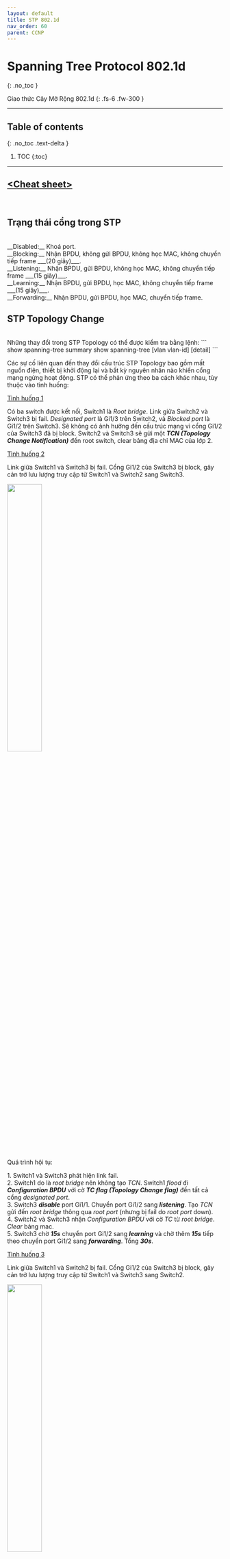 ```yaml
---
layout: default
title: STP 802.1d
nav_order: 60
parent: CCNP
---
```


# Spanning Tree Protocol 802.1d
{: .no_toc }

Giao thức Cây Mở Rộng 802.1d
{: .fs-6 .fw-300 }

---

## Table of contents
{: .no_toc .text-delta }

1. TOC
{:toc}

---

## [\<Cheat sheet\>](/docs/CCNP/img/STP.png)
<br>

## Trạng thái cổng trong STP
<br>
__Disabled:__ Khoá port. <br>
__Blocking:__ Nhận BPDU, không gửi BPDU, không học MAC, không chuyển tiếp frame ___(20 giây)___. <br>
__Listening:__ Nhận BPDU, gửi BPDU, không học MAC, không chuyển tiếp frame ___(15 giây)___. <br>
__Learning:__ Nhận BPDU, gửi BPDU, học MAC, không chuyển tiếp frame ___(15 giây)___. <br>
__Forwarding:__ Nhận BPDU, gửi BPDU, học MAC, chuyển tiếp frame. <br>

## STP Topology Change
<br>
Những thay đổi trong STP Topology có thể được kiểm tra bằng lệnh:
```
show spanning-tree summary
show spanning-tree [vlan vlan-id] [detail]
```

Các sự cố liên quan đến thay đổi cấu trúc STP Topology bao gồm mất nguồn điện, thiết bị khởi động lại và bất kỳ nguyên nhân nào khiến cổng mạng ngừng hoạt động. STP có thể phản ứng theo ba cách khác nhau, tùy thuộc vào tình huống:

<u>Tình huống 1</u>

Có ba switch được kết nối, Switch1 là _Root bridge_. Link giữa Switch2 và Switch3 bị fail. _Designated port_ là Gi1/3 trên Switch2, và _Blocked port_ là Gi1/2 trên Switch3. Sẽ không có ảnh hưởng đến cấu trúc mạng vì cổng Gi1/2 của Switch3 đã bị block. Switch2 và Switch3 sẽ gửi một ___TCN (Topology Change Notification)___ đến root switch, clear bảng địa chỉ MAC của lớp 2.

<u>Tình huống 2</u>

Link giữa Switch1 và Switch3 bị fail. Cổng Gi1/2 của Switch3 bị block, gây cản trở lưu lượng truy cập từ Switch1 và Switch2 sang Switch3.

<image src="/docs/CCNP/img/stp-link-sw1-sw3-fail.png" width="40%"/>

Quá trình hội tụ:

1\. Switch1 và Switch3 phát hiện link fail. <br>
2\. Switch1 do là _root bridge_ nên không tạo _TCN_. Switch1 _flood_ đi ___Configuration BPDU___ với cờ ___TC flag (Topology Change flag)___ đến tất cả cổng _designated port_. <br>
3\. Switch3 ___disable___ port Gi1/1. Chuyển port Gi1/2 sang ___listening___. Tạo _TCN_ gửi đến _root bridge_ thông qua _root port_ (nhưng bị fail do _root port_ down). <br>
4\. Switch2 và Switch3 nhận _Configuration BPDU_ với cờ _TC_ từ _root bridge_. _Clear_ bảng mac. <br>
5\. Switch3 chờ ___15s___ chuyển port Gi1/2 sang ___learning___ và chờ thêm ___15s___ tiếp theo chuyển port Gi1/2 sang ___forwarding___. Tổng ___30s___. <br>

<u>Tình huống 3</u>

Link giữa Switch1 và Switch2 bị fail. Cổng Gi1/2 của Switch3 bị block, gây cản trở lưu lượng truy cập từ Switch1 và Switch3 sang Switch2.

<image src="/docs/CCNP/img/stp-link-sw1-sw2-fail.png" width="40%"/>

Quá trình hội tụ:

1\. Switch1 và Switch2 phát hiện link fail. <br>
2\. Switch1 do là _root bridge_ nên không tạo _TCN_. Switch1 _flood_ đi ___Configuration BPDU___ với cờ ___TC___ đến tất cả cổng _designated port_. <br>
3\. Switch2 ___disable___ port Gi1/1. Switch2 xem như _root bridge_ đã chết, tự xem mình là _root_ và _flood_ đi ___Configuration BPDU___. 
4\. Switch3 nhận _Configuration BPDU_ với cờ _TC_ từ Switch1. Clear bảng mac. Switch3 cũng nhận _Configuration BPDU_ với cờ _TC_ từ Switch2, nhưng do so sánh kém hơn Switch1, loại bỏ. Switch3 muốn chuyển tiếp _Configuration BPDU_ cho Switch2 thông báo Switch1 còn sống, nhưng không thể do cổng Gi1/2 của Switch3 bị _block_. <br>
5\. Switch3 chờ ___20s___ _Max Age_ của Switch2, không nhận được _Configuration BPDU_ của Switch1 từ Switch2, chuyển port Gi1/2 sang ___learning___ và chờ thêm ___15s___ tiếp theo chuyển port Gi1/2 sang ___forwarding___. Tổng ___50s___. <br>

## STP Topology Change (lab)
<br>

![alt text](/docs/CCNP/img/stp-topology-change.png)

__<u>Init</u>__

* __S1__
```
en
conf t
host S1
no ip domain-lookup
spanning-tree mode pvst
end
wr
debug spanning-tree config
debug spanning-tree events
debug spanning-tree general
```

* __S2__
```
en
conf t
host S2
no ip domain-lookup
spanning-tree mode pvst
end
wr
debug spanning-tree config
debug spanning-tree events
debug spanning-tree general
```

* __S3__
```
en
conf t
host S3
no ip domain-lookup
spanning-tree mode pvst
end
wr
debug spanning-tree config
debug spanning-tree events
debug spanning-tree general
```

__<u>Tình huống 2 Link giữa S1 và S3 bị fail</u>__

```
S3#sh spanning-tree summary
Switch is in pvst mode
Root bridge for: none
Extended system ID                      is enabled
Portfast Default                        is disabled
Portfast Edge BPDU Guard Default        is disabled
Portfast Edge BPDU Filter Default       is disabled
Loopguard Default                       is disabled
PVST Simulation Default                 is enabled but inactive in pvst mode
Bridge Assurance                        is enabled but inactive in pvst mode
EtherChannel misconfig guard            is enabled
Configured Pathcost method used is short
UplinkFast                              is disabled
BackboneFast                            is disabled

Name                   Blocking Listening Learning Forwarding STP Active
---------------------- -------- --------- -------- ---------- ----------
VLAN0001                     1         0        0          3          4
---------------------- -------- --------- -------- ---------- ----------
1 vlan                       1         0        0          3          4
S3#sh spanning-tree vlan 1

VLAN0001
  Spanning tree enabled protocol ieee
  Root ID    Priority    32769
             Address     aabb.cc00.1000
             Cost        100
             Port        2 (Ethernet0/1)
             Hello Time   2 sec  Max Age 20 sec  Forward Delay 15 sec

  Bridge ID  Priority    32769  (priority 32768 sys-id-ext 1)
             Address     aabb.cc00.3000
             Hello Time   2 sec  Max Age 20 sec  Forward Delay 15 sec
             Aging Time  15  sec

Interface           Role Sts Cost      Prio.Nbr Type
------------------- ---- --- --------- -------- --------------------------------
Et0/0               Desg FWD 100       128.1    P2p
Et0/1               Root FWD 100       128.2    P2p
Et0/2               Altn BLK 100       128.3    P2p
Et0/3               Desg FWD 100       128.4    P2p


S3#sh mac address-table
          Mac Address Table
-------------------------------------------

Vlan    Mac Address       Type        Ports
----    -----------       --------    -----
   1    aabb.cc00.1030    DYNAMIC     Et0/1
   1    aabb.cc00.2010    DYNAMIC     Et0/1
   1    aabb.cc00.3020    DYNAMIC     Et0/1
Total Mac Addresses for this criterion: 3
S3#en
S3#conf t
Enter configuration commands, one per line.  End with CNTL/Z.
S3(config)#int e0/1
S3(config-if)#shutdown
S3(config-if)#end
S3#
*Sep 22 04:42:14.743: Returning spanning tree stats for VLAN0001 (C0F5FE58)
*Sep 22 04:42:14.743: Returning spanning tree stats for VLAN0001 (C0F5FE58)
*Sep 22 04:42:14.752: Returning spanning tree stats for VLAN0001 (C0F5FE58)
*Sep 22 04:42:14.752: Returning spanning tree port stats: Ethernet0/0 (C102D278)
*Sep 22 04:42:14.752: Returning spanning tree port stats: Ethernet0/1 (C102D410)
*Sep 22 04:42:14.752: Returning spanning tree port stats: Ethernet0/2 (C102D5A8)
*Sep 22 04:42:14.752: Returning spanning tree port stats: Ethernet0/3 (C102D740)
*Sep 22 04:42:14.767: Disabling spanning tree port: Ethernet0/1 (C102D410)
*Sep 22 04:42:14.767: STP: VLAN0001 new root port Et0/2, cost 200
*Sep 22 04:42:14.767: STP: VLAN0001 Et0/2 -> listening
*Sep 22 04:42:14.767: STP[1]: Generating TC trap for port Ethernet0/1
*Sep 22 04:42:14.767: Deleting spanning tree port: Et0/1 (C102D410)
*Sep 22 04:42:14.767: STP PVST: deleted vlan 1 intf C09521F0
S3#
*Sep 22 04:42:14.767: %SYS-5-CONFIG_I: Configured from console by console
S3#
*Sep 22 04:42:16.773: %LINK-5-CHANGED: Interface Ethernet0/1, changed state to administratively down
S3#
*Sep 22 04:42:16.773: STP: VLAN0001 sent Topology Change Notice on Et0/2
*Sep 22 04:42:17.778: %LINEPROTO-5-UPDOWN: Line protocol on Interface Ethernet0/1, changed state to down
S3#sh mac address-table
          Mac Address Table
-------------------------------------------

Vlan    Mac Address       Type        Ports
----    -----------       --------    -----
S3#
*Sep 22 04:42:29.769: STP: VLAN0001 Et0/2 -> learning
S3#
*Sep 22 04:42:44.773: STP[1]: Generating TC trap for port Ethernet0/2
*Sep 22 04:42:44.774: STP: VLAN0001 sent Topology Change Notice on Et0/2
*Sep 22 04:42:44.774: STP: VLAN0001 Et0/2 -> forwarding
S3#sh spanning-tree summary
Switch is in pvst mode
Root bridge for: none
Extended system ID                      is enabled
Portfast Default                        is disabled
Portfast Edge BPDU Guard Default        is disabled
Portfast Edge BPDU Filter Default       is disabled
Loopguard Default                       is disabled
PVST Simulation Default                 is enabled but inactive in pvst mode
Bridge Assurance                        is enabled but inactive in pvst mode
EtherChannel misconfig guard            is enabled
Configured Pathcost method used is short
UplinkFast                              is disabled
BackboneFast                            is disabled

Name                   Blocking Listening Learning Forwarding STP Active
---------------------- -------- --------- -------- ---------- ----------
VLAN0001                     0         0        0          3          3
---------------------- -------- --------- -------- ---------- ----------
1 vlan                       0         0        0          3          3
S3#sh spanning-tree vlan 1

VLAN0001
  Spanning tree enabled protocol ieee
  Root ID    Priority    32769
             Address     aabb.cc00.1000
             Cost        200
             Port        3 (Ethernet0/2)
             Hello Time   2 sec  Max Age 20 sec  Forward Delay 15 sec

  Bridge ID  Priority    32769  (priority 32768 sys-id-ext 1)
             Address     aabb.cc00.3000
             Hello Time   2 sec  Max Age 20 sec  Forward Delay 15 sec
             Aging Time  300 sec

Interface           Role Sts Cost      Prio.Nbr Type
------------------- ---- --- --------- -------- --------------------------------
Et0/0               Desg FWD 100       128.1    P2p
Et0/2               Root FWD 100       128.3    P2p
Et0/3               Desg FWD 100       128.4    P2p


S3#sh mac address-table
          Mac Address Table
-------------------------------------------

Vlan    Mac Address       Type        Ports
----    -----------       --------    -----
   1    aabb.cc00.1020    DYNAMIC     Et0/2
   1    aabb.cc00.2030    DYNAMIC     Et0/2
Total Mac Addresses for this criterion: 2
S3#
```

__<u>Tình huống 3 Link giữa S1 và S2 bị fail</u>__

```
S2#sh spanning-tree summary
Switch is in pvst mode
Root bridge for: none
Extended system ID                      is enabled
Portfast Default                        is disabled
Portfast Edge BPDU Guard Default        is disabled
Portfast Edge BPDU Filter Default       is disabled
Loopguard Default                       is disabled
PVST Simulation Default                 is enabled but inactive in pvst mode
Bridge Assurance                        is enabled but inactive in pvst mode
EtherChannel misconfig guard            is enabled
Configured Pathcost method used is short
UplinkFast                              is disabled
BackboneFast                            is disabled

Name                   Blocking Listening Learning Forwarding STP Active
---------------------- -------- --------- -------- ---------- ----------
VLAN0001                     0         0        0          4          4
---------------------- -------- --------- -------- ---------- ----------
1 vlan                       0         0        0          4          4
S2#sh spanning-tree vlan 1

VLAN0001
  Spanning tree enabled protocol ieee
  Root ID    Priority    32769
             Address     aabb.cc00.1000
             Cost        100
             Port        2 (Ethernet0/1)
             Hello Time   2 sec  Max Age 20 sec  Forward Delay 15 sec

  Bridge ID  Priority    32769  (priority 32768 sys-id-ext 1)
             Address     aabb.cc00.2000
             Hello Time   2 sec  Max Age 20 sec  Forward Delay 15 sec
             Aging Time  15  sec

Interface           Role Sts Cost      Prio.Nbr Type
------------------- ---- --- --------- -------- --------------------------------
Et0/0               Desg FWD 100       128.1    P2p
Et0/1               Root FWD 100       128.2    P2p
Et0/2               Desg FWD 100       128.3    P2p
Et0/3               Desg FWD 100       128.4    P2p


S2#sh mac address-table
          Mac Address Table
-------------------------------------------

Vlan    Mac Address       Type        Ports
----    -----------       --------    -----
   1    aabb.cc00.1020    DYNAMIC     Et0/1
   1    aabb.cc00.3010    DYNAMIC     Et0/1
   1    aabb.cc00.3020    DYNAMIC     Et0/3
Total Mac Addresses for this criterion: 3
S2#
*Sep 22 05:38:04.842: Returning spanning tree stats for VLAN0001 (C0F73E58)
*Sep 22 05:38:04.842: Returning spanning tree stats for VLAN0001 (C0F73E58)
*Sep 22 05:38:04.858: Returning spanning tree stats for VLAN0001 (C0F73E58)
*Sep 22 05:38:04.858: Returning spanning tree port stats: Ethernet0/0 (C1041278)
*Sep 22 05:38:04.858: Returning spanning tree port stats: Ethernet0/1 (C1041410)
*Sep 22 05:38:04.858: Returning spanning tree port stats: Ethernet0/2 (C10415A8)
*Sep 22 05:38:04.858: Returning spanning tree port stats: Ethernet0/3 (C1041740)
S2#en
S2#conf t
Enter configuration commands, one per line.  End with CNTL/Z.
S2(config)#int e0/1
S2(config-if)#shutdown
S2(config-if)#end
S2#
*Sep 22 05:38:21.666: Disabling spanning tree port: Ethernet0/1 (C1041410)
*Sep 22 05:38:21.667: Deleting spanning tree port: Et0/1 (C1041410)
*Sep 22 05:38:21.667: STP PVST: deleted vlan 1 intf C09661F0
S2#
*Sep 22 05:38:21.668: %SYS-5-CONFIG_I: Configured from console by console
S2#
*Sep 22 05:38:23.670: %LINK-5-CHANGED: Interface Ethernet0/1, changed state to administratively down
*Sep 22 05:38:24.670: %LINEPROTO-5-UPDOWN: Line protocol on Interface Ethernet0/1, changed state to down
S2#sh mac address-table
          Mac Address Table
-------------------------------------------

Vlan    Mac Address       Type        Ports
----    -----------       --------    -----
S2#
*Sep 22 05:38:41.551: STP: VLAN0001 heard root 32769-aabb.cc00.1000 on Et0/3
*Sep 22 05:38:41.551:     supersedes 32769-aabb.cc00.2000
*Sep 22 05:38:41.551: STP: VLAN0001 new root is 32769, aabb.cc00.1000 on port Et0/3, cost 200
*Sep 22 05:38:41.551: STP: VLAN0001 sent Topology Change Notice on Et0/3
S2#sh mac address-table
          Mac Address Table
-------------------------------------------

Vlan    Mac Address       Type        Ports
----    -----------       --------    -----
   1    aabb.cc00.1030    DYNAMIC     Et0/3
   1    aabb.cc00.3020    DYNAMIC     Et0/3
Total Mac Addresses for this criterion: 2
S2#


S3#sh spanning-tree summary
Switch is in pvst mode
Root bridge for: none
Extended system ID                      is enabled
Portfast Default                        is disabled
Portfast Edge BPDU Guard Default        is disabled
Portfast Edge BPDU Filter Default       is disabled
Loopguard Default                       is disabled
PVST Simulation Default                 is enabled but inactive in pvst mode
Bridge Assurance                        is enabled but inactive in pvst mode
EtherChannel misconfig guard            is enabled
Configured Pathcost method used is short
UplinkFast                              is disabled
BackboneFast                            is disabled

Name                   Blocking Listening Learning Forwarding STP Active
---------------------- -------- --------- -------- ---------- ----------
VLAN0001                     1         0        0          3          4
---------------------- -------- --------- -------- ---------- ----------
1 vlan                       1         0        0          3          4
S3#sh spanning-tree vlan 1

VLAN0001
  Spanning tree enabled protocol ieee
  Root ID    Priority    32769
             Address     aabb.cc00.1000
             Cost        100
             Port        2 (Ethernet0/1)
             Hello Time   2 sec  Max Age 20 sec  Forward Delay 15 sec

  Bridge ID  Priority    32769  (priority 32768 sys-id-ext 1)
             Address     aabb.cc00.3000
             Hello Time   2 sec  Max Age 20 sec  Forward Delay 15 sec
             Aging Time  15  sec

Interface           Role Sts Cost      Prio.Nbr Type
------------------- ---- --- --------- -------- --------------------------------
Et0/0               Desg FWD 100       128.1    P2p
Et0/1               Root FWD 100       128.2    P2p
Et0/2               Altn BLK 100       128.3    P2p
Et0/3               Desg FWD 100       128.4    P2p


S3#sh mac address-table
          Mac Address Table
-------------------------------------------

Vlan    Mac Address       Type        Ports
----    -----------       --------    -----
   1    aabb.cc00.1030    DYNAMIC     Et0/1
   1    aabb.cc00.2010    DYNAMIC     Et0/1
   1    aabb.cc00.3020    DYNAMIC     Et0/1
Total Mac Addresses for this criterion: 3
S3#
*Sep 22 05:38:08.938: Returning spanning tree stats for VLAN0001 (C1002E58)
*Sep 22 05:38:08.938: Returning spanning tree stats for VLAN0001 (C1002E58)
*Sep 22 05:38:08.948: Returning spanning tree stats for VLAN0001 (C1002E58)
*Sep 22 05:38:08.948: Returning spanning tree port stats: Ethernet0/0 (C10D0278)
*Sep 22 05:38:08.948: Returning spanning tree port stats: Ethernet0/1 (C10D0410)
*Sep 22 05:38:08.948: Returning spanning tree port stats: Ethernet0/2 (C10D05A8)
*Sep 22 05:38:08.948: Returning spanning tree port stats: Ethernet0/3 (C10D0740)
S3#
*Sep 22 05:38:22.520: STP: VLAN0001 heard root 32769-aabb.cc00.2000 on Et0/2
S3#
*Sep 22 05:38:23.670: STP: VLAN0001 heard root 32769-aabb.cc00.2000 on Et0/2
S3#
*Sep 22 05:38:25.676: STP: VLAN0001 heard root 32769-aabb.cc00.2000 on Et0/2
S3#
*Sep 22 05:38:27.684: STP: VLAN0001 heard root 32769-aabb.cc00.2000 on Et0/2
S3#
*Sep 22 05:38:29.689: STP: VLAN0001 heard root 32769-aabb.cc00.2000 on Et0/2
S3#
*Sep 22 05:38:31.694: STP: VLAN0001 heard root 32769-aabb.cc00.2000 on Et0/2
S3#
*Sep 22 05:38:33.698: STP: VLAN0001 heard root 32769-aabb.cc00.2000 on Et0/2
S3#
*Sep 22 05:38:35.707: STP: VLAN0001 heard root 32769-aabb.cc00.2000 on Et0/2
S3#
*Sep 22 05:38:37.711: STP: VLAN0001 heard root 32769-aabb.cc00.2000 on Et0/2
S3#
*Sep 22 05:38:39.717: STP: VLAN0001 heard root 32769-aabb.cc00.2000 on Et0/2
*Sep 22 05:38:40.526: STP: VLAN0001 Et0/2 -> listening
S3#
*Sep 22 05:38:41.551: STP: VLAN0001 Topology Change rcvd on Et0/2
*Sep 22 05:38:41.552: STP: VLAN0001 sent Topology Change Notice on Et0/1
S3#sh mac address-table
          Mac Address Table
-------------------------------------------

Vlan    Mac Address       Type        Ports
----    -----------       --------    -----
   1    aabb.cc00.1030    DYNAMIC     Et0/1
Total Mac Addresses for this criterion: 1
S3#
*Sep 22 05:38:55.527: STP: VLAN0001 Et0/2 -> learning
S3#
*Sep 22 05:39:10.527: STP[1]: Generating TC trap for port Ethernet0/2
*Sep 22 05:39:10.527: STP: VLAN0001 sent Topology Change Notice on Et0/1
*Sep 22 05:39:10.527: STP: VLAN0001 Et0/2 -> forwarding
S3#sh spanning-tree summary
Switch is in pvst mode
Root bridge for: none
Extended system ID                      is enabled
Portfast Default                        is disabled
Portfast Edge BPDU Guard Default        is disabled
Portfast Edge BPDU Filter Default       is disabled
Loopguard Default                       is disabled
PVST Simulation Default                 is enabled but inactive in pvst mode
Bridge Assurance                        is enabled but inactive in pvst mode
EtherChannel misconfig guard            is enabled
Configured Pathcost method used is short
UplinkFast                              is disabled
BackboneFast                            is disabled

Name                   Blocking Listening Learning Forwarding STP Active
---------------------- -------- --------- -------- ---------- ----------
VLAN0001                     0         0        0          4          4
---------------------- -------- --------- -------- ---------- ----------
1 vlan                       0         0        0          4          4
S3#sh spanning-tree vlan 1

VLAN0001
  Spanning tree enabled protocol ieee
  Root ID    Priority    32769
             Address     aabb.cc00.1000
             Cost        100
             Port        2 (Ethernet0/1)
             Hello Time   2 sec  Max Age 20 sec  Forward Delay 15 sec

  Bridge ID  Priority    32769  (priority 32768 sys-id-ext 1)
             Address     aabb.cc00.3000
             Hello Time   2 sec  Max Age 20 sec  Forward Delay 15 sec
             Aging Time  15  sec

Interface           Role Sts Cost      Prio.Nbr Type
------------------- ---- --- --------- -------- --------------------------------
Et0/0               Desg FWD 100       128.1    P2p
Et0/1               Root FWD 100       128.2    P2p
Et0/2               Desg FWD 100       128.3    P2p
Et0/3               Desg FWD 100       128.4    P2p


S3#sh mac address-table
          Mac Address Table
-------------------------------------------

Vlan    Mac Address       Type        Ports
----    -----------       --------    -----
   1    aabb.cc00.1030    DYNAMIC     Et0/1
   1    aabb.cc00.2030    DYNAMIC     Et0/2
Total Mac Addresses for this criterion: 2
S3#
```

## Những cải tiến của STP
<br>
![alt text](/docs/CCNP/img/stp-evolution.png)

### STP Portfast, Uplinkfast, Backbonefast (lab)
<br>
STP có thể gây ra độ trễ đáng kể trong quá trình hội tụ mạng, đặc biệt khi có sự thay đổi trong topology. Để giải quyết vấn đề này, ở những giai đoạn đầu, Cisco đã giới thiệu các tính năng mở rộng của STP như Portfast, Uplinkfast và Backbonefast.

__Portfast__

___- Mục đích:___ Giảm thời gian hội tụ khi kết nối các thiết bị cuối (end-devices) như máy tính, máy in vào switch. <br>
___- Hoạt động:___ Khi một cổng được cấu hình Portfast, cổng đó sẽ lập tức chuyển sang trạng thái forwarding ngay khi được kết nối, bỏ qua các trạng thái listening và learning. Điều này giúp rút ngắn đáng kể thời gian chờ đợi. <br>
___- Lưu ý:___ Chỉ sử dụng Portfast trên các cổng kết nối với các thiết bị cuối. Nếu sử dụng Portfast trên các cổng kết nối giữa các switch, có thể gây ra loop. <br>

__Uplinkfast__

___- Mục đích:___ Giảm thời gian hội tụ khi đường uplink bị lỗi. <br>
___- Hoạt động:___ UplinkFast được định nghĩa 1 nhóm các đường iplink, gọi là uplink group. Với mỗi 1 switch, uplink group bao gồm root port và tất cả các cổng cung cấp kết nối thay thế đến root bridge. Nếu root port bị lỗi, cổng có chi phí thấp nhất tiếp theo trong uplink group sẽ được chọn để thay thế ngay lập tức, bỏ qua các trạng thái listening và learning, qua đó giảm thời gian hội tụ của STP xuống còn khoảng 1 giây. Giảm được 30 giây _(xem STP Topology Change Tình huống 2)_.<br>
___- Lưu ý:___ Uplinkfast thường được sử dụng trên các access switch (switch đấu nối với các thiết bị cuối). <br>

__Backbonefast__

___- Mục đích:___ Giảm thời gian hội tụ trong trường hợp liên kết gián tiếp bị lỗi, nghĩa là liên kết trên 1 switch khác, không phải các link kết nối trực tiếp với switch đó. <br>
___- Hoạt động:___ Backbonefast sẽ bỏ qua 20 giây max age, block port sẽ chuyển lần lượt sang trạng thái listening, learning và forwarding. Tổng là 30 giây thay vì 50 giây _(xem STP Topology Change Tình huống 3)_. <br>
___- Lưu ý:___ Backbonefast nên được sử dụng trên tất cả các switch. <br>

__Portfast (lab)__

```
S3>show clock
*08:09:56.367 UTC Sun Sep 22 2024
S3>show spanning-tree vlan 1

VLAN0001
  Spanning tree enabled protocol ieee
  Root ID    Priority    32769
             Address     aabb.cc00.1000
             Cost        100
             Port        2 (Ethernet0/1)
             Hello Time   2 sec  Max Age 20 sec  Forward Delay 15 sec

  Bridge ID  Priority    32769  (priority 32768 sys-id-ext 1)
             Address     aabb.cc00.3000
             Hello Time   2 sec  Max Age 20 sec  Forward Delay 15 sec
             Aging Time  15  sec

Interface           Role Sts Cost      Prio.Nbr Type
------------------- ---- --- --------- -------- --------------------------------
Et0/0               Desg FWD 100       128.1    P2p
Et0/1               Root FWD 100       128.2    P2p
Et0/2               Altn BLK 100       128.3    P2p
Et0/3               Desg FWD 100       128.4    P2p


S3>en
S3#conf t
Enter configuration commands, one per line.  End with CNTL/Z.
S3(config)#int e0/3
S3(config-if)#spanning-tree portfast
%Warning: portfast should only be enabled on ports connected to a single
 host. Connecting hubs, concentrators, switches, bridges, etc... to this
 interface  when portfast is enabled, can cause temporary bridging loops.
 Use with CAUTION

%Portfast has been configured on Ethernet0/3 but will only
 have effect when the interface is in a non-trunking mode.
S3(config-if)#shut
S3(config-if)#no shut
S3(config-if)#end
S3#
*Sep 22 08:09:56.390: %SYS-5-CONFIG_I: Configured from console by console
S3#show clock
*08:09:57.944 UTC Sun Sep 22 2024
S3#show spanning-tree vlan 1

VLAN0001
  Spanning tree enabled protocol ieee
  Root ID    Priority    32769
             Address     aabb.cc00.1000
             Cost        100
             Port        2 (Ethernet0/1)
             Hello Time   2 sec  Max Age 20 sec  Forward Delay 15 sec

  Bridge ID  Priority    32769  (priority 32768 sys-id-ext 1)
             Address     aabb.cc00.3000
             Hello Time   2 sec  Max Age 20 sec  Forward Delay 15 sec
             Aging Time  15  sec

Interface           Role Sts Cost      Prio.Nbr Type
------------------- ---- --- --------- -------- --------------------------------
Et0/0               Desg FWD 100       128.1    P2p
Et0/1               Root FWD 100       128.2    P2p
Et0/2               Altn BLK 100       128.3    P2p
Et0/3               Desg FWD 100       128.4    P2p Edge


S3#
```

__Uplinkfast (lab)__

```
S3#conf t
Enter configuration commands, one per line.  End with CNTL/Z.
S3(config)#spanning-tree uplinkfast
S3(config)#end
S3#sh spanning-tree summary | sec abled
Extended system ID                      is enabled
Portfast Default                        is disabled
Portfast Edge BPDU Guard Default        is disabled
Portfast Edge BPDU Filter Default       is disabled
Loopguard Default                       is disabled
PVST Simulation Default                 is enabled but inactive in pvst mode
Bridge Assurance                        is enabled but inactive in pvst mode
EtherChannel misconfig guard            is enabled
UplinkFast                              is enabled
BackboneFast                            is disabled
S3#sh clock
*08:17:33.800 UTC Sun Sep 22 2024
S3#sh spanning-tree vlan 1

VLAN0001
  Spanning tree enabled protocol ieee
  Root ID    Priority    32769
             Address     aabb.cc00.1000
             Cost        3100
             Port        2 (Ethernet0/1)
             Hello Time   2 sec  Max Age 20 sec  Forward Delay 15 sec

  Bridge ID  Priority    49153  (priority 49152 sys-id-ext 1)
             Address     aabb.cc00.3000
             Hello Time   2 sec  Max Age 20 sec  Forward Delay 15 sec
             Aging Time  300 sec
  Uplinkfast enabled

Interface           Role Sts Cost      Prio.Nbr Type
------------------- ---- --- --------- -------- --------------------------------
Et0/0               Desg FWD 3100      128.1    P2p
Et0/1               Root FWD 3100      128.2    P2p
Et0/2               Altn BLK 3100      128.3    P2p
Et0/3               Desg FWD 3100      128.4    P2p Edge


S3#conf t
Enter configuration commands, one per line.  End with CNTL/Z.
S3(config)#int e0/1
S3(config-if)#shut
S3(config-if)#end
S3#
*Sep 22 08:17:33.811: %SPANTREE_FAST-7-PORT_FWD_UPLINK: VLAN0001 Ethernet0/2 moved to Forwarding (UplinkFast).
S3#sh clock
*08:17:35.519 UTC Sun Sep 22 2024
S3#sh spanning-tree vlan 1
*Sep 22 08:17:33.811: %SYS-5-CONFIG_I: Configured from console by console

VLAN0001
  Spanning tree enabled protocol ieee
  Root ID    Priority    32769
             Address     aabb.cc00.1000
             Cost        3200
             Port        3 (Ethernet0/2)
             Hello Time   2 sec  Max Age 20 sec  Forward Delay 15 sec

  Bridge ID  Priority    49153  (priority 49152 sys-id-ext 1)
             Address     aabb.cc00.3000
             Hello Time   2 sec  Max Age 20 sec  Forward Delay 15 sec
             Aging Time  300 sec
  Uplinkfast enabled

Interface           Role Sts Cost      Prio.Nbr Type
------------------- ---- --- --------- -------- --------------------------------
Et0/0               Desg FWD 3100      128.1    P2p
Et0/2               Root FWD 3100      128.3    P2p
Et0/3               Desg FWD 3100      128.4    P2p Edge


S3#
*Sep 22 08:17:35.815: %LINK-5-CHANGED: Interface Ethernet0/1, changed state to administratively down
*Sep 22 08:17:36.816: %LINEPROTO-5-UPDOWN: Line protocol on Interface Ethernet0/1, changed state to down
S3#
```

__Backbonefast (lab)__

```
S3#en
S3#conf t
Enter configuration commands, one per line.  End with CNTL/Z.
S3(config)#! CAU HINH CHO 3 SWITCH S1,S2,S3
S3(config)#spanning-tree backbonefast
S3(config)#end
S3#sh spanning-tree summary | sec abled
Extended system ID                      is enabled
Portfast Default                        is disabled
Portfast Edge BPDU Guard Default        is disabled
Portfast Edge BPDU Filter Default       is disabled
Loopguard Default                       is disabled
PVST Simulation Default                 is enabled but inactive in pvst mode
Bridge Assurance                        is enabled but inactive in pvst mode
EtherChannel misconfig guard            is enabled
UplinkFast                              is enabled
BackboneFast                            is enabled
S3#


S2#conf t
Enter configuration commands, one per line.  End with CNTL/Z.
S2(config)#int e0/1
S2(config-if)#shut
S2(config-if)#
*Sep 22 08:31:50.387: %LINK-5-CHANGED: Interface Ethernet0/1, changed state to administratively down
*Sep 22 08:31:51.392: %LINEPROTO-5-UPDOWN: Line protocol on Interface Ethernet0/1, changed state to down
S2(config-if)#


S3#sh clock
*08:31:47.885 UTC Sun Sep 22 2024
S3#sh spanning-tree vlan 1

VLAN0001
  Spanning tree enabled protocol ieee
  Root ID    Priority    32769
             Address     aabb.cc00.1000
             Cost        3100
             Port        2 (Ethernet0/1)
             Hello Time   2 sec  Max Age 20 sec  Forward Delay 15 sec

  Bridge ID  Priority    49153  (priority 49152 sys-id-ext 1)
             Address     aabb.cc00.3000
             Hello Time   2 sec  Max Age 20 sec  Forward Delay 15 sec
             Aging Time  15  sec
  Uplinkfast enabled

Interface           Role Sts Cost      Prio.Nbr Type
------------------- ---- --- --------- -------- --------------------------------
Et0/0               Desg FWD 3100      128.1    P2p
Et0/1               Root FWD 3100      128.2    P2p
Et0/2               Altn BLK 3100      128.3    P2p
Et0/3               Desg FWD 3100      128.4    P2p Edge


S3#sh clock
*08:31:49.050 UTC Sun Sep 22 2024
S3#sh spanning-tree vlan 1

VLAN0001
  Spanning tree enabled protocol ieee
  Root ID    Priority    32769
             Address     aabb.cc00.1000
             Cost        3100
             Port        2 (Ethernet0/1)
             Hello Time   2 sec  Max Age 20 sec  Forward Delay 15 sec

  Bridge ID  Priority    49153  (priority 49152 sys-id-ext 1)
             Address     aabb.cc00.3000
             Hello Time   2 sec  Max Age 20 sec  Forward Delay 15 sec
             Aging Time  15  sec
  Uplinkfast enabled

Interface           Role Sts Cost      Prio.Nbr Type
------------------- ---- --- --------- -------- --------------------------------
Et0/0               Desg FWD 3100      128.1    P2p
Et0/1               Root FWD 3100      128.2    P2p
Et0/2               Desg LIS 3100      128.3    P2p
Et0/3               Desg FWD 3100      128.4    P2p Edge


S3#
```

### STP BPDU guard, Root guard, Loop Guard, BPUD filter (lab)
<br>
Để tăng cường bảo mật và ổn định của mạng, STP cung cấp các tính năng bổ sung như BPDU Guard, Root Guard, Loop Guard, và BPDU Filter.

__BPDU Guard__

___- Mục đích:___ Ngăn chặn các thiết bị không được phép tham gia vào việc xây dựng cây cấu trúc. <br>
___- Hoạt động:___ Khi một cổng nhận được một BPDU không hợp lệ hoặc không mong muốn, BPDU Guard sẽ chuyển cổng đó sang trạng thái disabled, ngăn chặn việc truyền dữ liệu qua cổng. <br>
___- Ứng dụng:___ Thường được sử dụng trên các cổng kết nối với các thiết bị cuối như máy tính, máy in để ngăn chặn các cuộc tấn công. <br>

__Root Guard__

___- Mục đích:___ Ngăn chặn các thiết bị không được phép trở thành root bridge. <br>
___- Hoạt động:___ Khi một cổng nhận được một Superior BPDU, Root Guard sẽ chuyển cổng đó sang trạng thái root-inconsistent. <br>
___- Ứng dụng:___ Thường được sử dụng trên các cổng downlink xuống access switch. <br>

__Loop Guard__

___- Mục đích:___ Phát hiện và ngăn chặn các vòng lặp trong trường hợp STP chuyển nhầm từ trạng thái blocking sang forwarding. <br>
___- Hoạt động:___ Nếu cổng không nhận được BPDU thì nó sẽ chặn thay vì chuyển trạng thái. <br>
___- Ứng dụng:___ Thưởng sử dụng cho cổng bị block, tuy nhiên được sử dụng trên tất cả các cổng trên mạng để tăng cường tính ổn định và ngăn chặn các sự cố. Không sử dụng lên các cổng đang cấu hình root guard, vì loop guard sẽ vô hiệu hóa root guard<br>

__BPDU Filter__

___- Mục đích:___ Lọc các BPDU giữa 2 site. <br>
___- Hoạt động:___ BPDU Filter cấu hình bộ lọc ngăn chặn gửi, nhận và xử lý các BPDU. <br>
___- Ứng dụng:___ Sử dụng trong tình huống muốn ngăn bpdu truyền đi trong môi trường là L2 giữa 2 site. <br>

<br>
![Alt text](/docs/CCNA/img/stp-Portfast-BPDU-Guard-Root-Guard.png)

![alt text](/docs/CCNP/img/stp-Portfast-BPDU-Guard-Root-Guard-lab.png)

__BPDU Guard (lab)__

```
S2#en
S2#conf t
Enter configuration commands, one per line.  End with CNTL/Z.
S2(config)#int e0/1
S2(config-if)#spanning-tree bpduguard enable
S2(config-if)#exit
S2(config)#errdisable recovery cause bpduguard
S2(config)#errdisable recovery interval 30
S2(config)#end
S2#
*Sep 22 11:40:37.278: %SYS-5-CONFIG_I: Configured from console by console
*Sep 22 11:40:38.513: %SPANTREE-2-BLOCK_BPDUGUARD: Received BPDU on port Et0/1 with BPDU Guard enabled. Disabling port.
S2#
*Sep 22 11:40:38.513: %PM-4-ERR_DISABLE: bpduguard error detected on Et0/1, putting Et0/1 in err-disable state
*Sep 22 11:40:39.514: %LINEPROTO-5-UPDOWN: Line protocol on Interface Ethernet0/1, changed state to down
S2#
*Sep 22 11:40:40.518: %LINK-3-UPDOWN: Interface Ethernet0/1, changed state to down
S2#sh int e0/1 | i line pro
Ethernet0/1 is down, line protocol is down (err-disabled)
S2#sh errdisable recovery
ErrDisable Reason            Timer Status
-----------------            --------------
arp-inspection               Disabled
bpduguard                    Enabled
channel-misconfig (STP)      Disabled
dhcp-rate-limit              Disabled
dtp-flap                     Disabled
gbic-invalid                 Disabled
inline-power                 Disabled
l2ptguard                    Disabled
link-flap                    Disabled
mac-limit                    Disabled
link-monitor-failure         Disabled
loopback                     Disabled
oam-remote-failure           Disabled
pagp-flap                    Disabled
port-mode-failure            Disabled
pppoe-ia-rate-limit          Disabled
psecure-violation            Disabled
security-violation           Disabled
sfp-config-mismatch          Disabled
storm-control                Disabled
udld                         Disabled

Interface       Errdisable reason       Time left(sec)
---------       -----------------       --------------
unicast-flood                Disabled
vmps                         Disabled
psp                          Disabled
dual-active-recovery         Disabled
evc-lite input mapping fa    Disabled
Recovery command: "clear     Disabled

Timer interval: 30 seconds

Interfaces that will be enabled at the next timeout:

Interface       Errdisable reason       Time left(sec)
---------       -----------------       --------------
Et0/1                  bpduguard           16

S2#
```

__Root Guard (lab)__

```
S1#en
S1#conf t
Enter configuration commands, one per line.  End with CNTL/Z.
S1(config)#int e0/2
S1(config-if)#spanning-tree guard root
S1(config-if)#end
S1#
*Sep 22 11:45:22.515: %SPANTREE-2-ROOTGUARD_CONFIG_CHANGE: Root guard enabled on port Ethernet0/2.
S1#


S2(config)#spanning-tree vlan 1 root primary


S1#
*Sep 22 11:46:07.050: %SPANTREE-2-ROOTGUARD_BLOCK: Root guard blocking port Ethernet0/2 on VLAN0001.
S1#sh spanning-tree vlan 1

VLAN0001
  Spanning tree enabled protocol ieee
  Root ID    Priority    32769
             Address     aabb.cc00.4000
             This bridge is the root
             Hello Time   2 sec  Max Age 20 sec  Forward Delay 15 sec

  Bridge ID  Priority    32769  (priority 32768 sys-id-ext 1)
             Address     aabb.cc00.4000
             Hello Time   2 sec  Max Age 20 sec  Forward Delay 15 sec
             Aging Time  15  sec

Interface           Role Sts Cost      Prio.Nbr Type
------------------- ---- --- --------- -------- --------------------------------
Et0/0               Desg FWD 100       128.1    P2p
Et0/1               Desg FWD 100       128.2    P2p
Et0/2               Desg BKN*100       128.3    P2p *ROOT_Inc
Et0/3               Desg FWD 100       128.4    P2p


S1#


S2(config)#no spanning-tree vlan 1 root primary


S1#
*Sep 22 11:47:21.194: %SPANTREE-2-ROOTGUARD_UNBLOCK: Root guard unblocking port Ethernet0/2 on VLAN0001.
S1#sh spanning-tree vlan 1

VLAN0001
  Spanning tree enabled protocol ieee
  Root ID    Priority    32769
             Address     aabb.cc00.4000
             This bridge is the root
             Hello Time   2 sec  Max Age 20 sec  Forward Delay 15 sec

  Bridge ID  Priority    32769  (priority 32768 sys-id-ext 1)
             Address     aabb.cc00.4000
             Hello Time   2 sec  Max Age 20 sec  Forward Delay 15 sec
             Aging Time  300 sec

Interface           Role Sts Cost      Prio.Nbr Type
------------------- ---- --- --------- -------- --------------------------------
Et0/0               Desg FWD 100       128.1    P2p
Et0/1               Desg FWD 100       128.2    P2p
Et0/2               Desg LRN 100       128.3    P2p
Et0/3               Desg FWD 100       128.4    P2p


S1#
```

__Loop Guard (lab)__

```
S1(config)#int e0/2
S1(config-if)#no spanning-tree guard root
S1(config-if)#spanning-tree guard loop
```

__BPDU Filter (lab)__

```
S1(config)#int e0/2
S1(config-if)#spanning-tree bpdufilter enable

S2(config)#int e0/1
S2(config-if)#spanning-tree bpdufilter enable
```

<br>

## RSTP 802.1w
<br>
STP có thể gây ra độ trễ đáng kể trong quá trình hội tụ mạng, đặc biệt khi có sự thay đổi trong topology. RSTP giúp giảm thiểu thời gian hội tụ, đảm bảo mạng hoạt động ổn định và liên tục.

__Port States__

| STP (802.1D) Port State | RSTP (802.1w) Port State | Is Port Included in Active Topology? | Is Port Learning MAC Addresses? |
| :---------------------- | :----------------------- | :----------------------------------- | :------------------------------ |
| Disabled                | Discarding               | No                                   | No                              |
| Blocking                | Discarding               | No                                   | No                              |
| Listening               | Discarding               | Yes                                  | No                              |
| Learning                | Learning                 | Yes                                  | Yes                             |
| Forwarding              | Forwarding               | Yes                                  | Yes                             |

__Port Roles__

![alt text](/docs/CCNP/img/rstp-root-port.png)
![alt text](/docs/CCNP/img/rstp-designed-port.png)
![alt text](/docs/CCNP/img/rstp-alternate-port.png)
![alt text](/docs/CCNP/img/rstp-backup-port.png)

__Sync process__

![alt text](/docs/CCNP/img/rstp-sync-process.png)

<br>

## Giải pháp PVST trên switch cisco
<br>
![Alt text](/docs/CCNA/img/stp-pvst-1.png)

![Alt text](/docs/CCNA/img/stp-pvst-2.png)

### IEEE Open Standard Spanning Tree Modes <br>
__Spanning Tree Protocol (STP) IEEE 802.1D –__ 1 instance <br>
__Rapid Spanning Tree Protocol (RSTP) IEEE 802.1w –__ 1 instance <br>
__Multiple Spanning Tree Protocol (MSTP) IEEE 802.1s –__ nhiều instance và cho phép phân bổ vlan vào các instance <br>

### Cisco Spanning Tree Modes <br>
__Per VLAN Spanning Tree Plus (PVST+) –__ 1 instance per vlan <br>
__Rapid Per VLAN Spanning Tree Plus (RPVST+) –__ 1 instance per vlan <br>
__Multiple Spanning Tree (MST) –__ nhiều instance và cho phép phân bổ vlan vào các instance <br>

```conf
Switch(config)#spanning-tree mode ?
  mst         Multiple spanning tree mode
  pvst        Per-Vlan spanning tree mode
  rapid-pvst  Per-Vlan rapid spanning tree mode
```

## MST (xem thêm)

```
Switch(config)# spanning-tree mode mst
Switch(config)# spanning-tree mst 0-1 root primary
Switch(config)# spanning-tree mst 2 root secondary
Switch(config)# spanning-tree mst configuration
Switch(config-mst)# name STUDY_CCNP
Switch(config-mst)# revision 2
Switch(config-mst)# instance 1 vlan 15,25
Switch(config-mst)# instance 2 vlan 99
```
